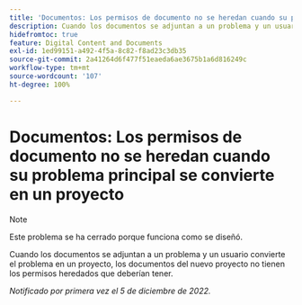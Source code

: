 ```yaml
---
title: 'Documentos: Los permisos de documento no se heredan cuando su problema principal se convierte en un proyecto'
description: Cuando los documentos se adjuntan a un problema y un usuario convierte el problema en un proyecto, los documentos del nuevo proyecto no tienen los permisos heredados que deberían tener.
hidefromtoc: true
feature: Digital Content and Documents
exl-id: 1ed99151-a492-4f5a-8c82-f8ad23c3db35
source-git-commit: 2a41264d6f477f51eaeda6ae3675b1a6d816249c
workflow-type: tm+mt
source-wordcount: '107'
ht-degree: 100%

---
```


# Documentos: Los permisos de documento no se heredan cuando su problema principal se convierte en un proyecto

>[!NOTE]
>
>Este problema se ha cerrado porque funciona como se diseñó.

<!--This issue is on both WF and WFP TOCs-->

Cuando los documentos se adjuntan a un problema y un usuario convierte el problema en un proyecto, los documentos del nuevo proyecto no tienen los permisos heredados que deberían tener.

_Notificado por primera vez el 5 de diciembre de 2022._

